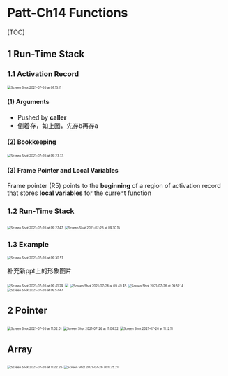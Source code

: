 # Patt-Ch14 Functions

[TOC]



## 1 Run-Time Stack

### 1.1 Activation Record

<img src="/Users/particle/Library/Application Support/typora-user-images/Screen Shot 2021-07-26 at 09.15.11.png" alt="Screen Shot 2021-07-26 at 09.15.11" style="zoom:50%;" />

#### (1) Arguments

- Pushed by **caller**
- 倒着存，如上图，先存b再存a



#### (2) Bookkeeping

<img src="/Users/particle/Library/Application Support/typora-user-images/Screen Shot 2021-07-26 at 09.23.33.png" alt="Screen Shot 2021-07-26 at 09.23.33" style="zoom:50%;" />

#### (3) Frame Pointer and Local Variables

Frame pointer (R5) points to the **beginning** of a region of activation record that stores **local variables** for the current function



### 1.2 Run-Time Stack

<img src="/Users/particle/Library/Application Support/typora-user-images/Screen Shot 2021-07-26 at 09.27.47.png" alt="Screen Shot 2021-07-26 at 09.27.47" style="zoom:50%;" />

<img src="/Users/particle/Library/Application Support/typora-user-images/Screen Shot 2021-07-26 at 09.30.15.png" alt="Screen Shot 2021-07-26 at 09.30.15" style="zoom:50%;" />



### 1.3 Example

<img src="/Users/particle/Library/Application Support/typora-user-images/Screen Shot 2021-07-26 at 09.30.51.png" alt="Screen Shot 2021-07-26 at 09.30.51" style="zoom:50%;" />



补充新ppt上的形象图片



<img src="/Users/particle/Library/Application Support/typora-user-images/Screen Shot 2021-07-26 at 09.41.29.png" alt="Screen Shot 2021-07-26 at 09.41.29" style="zoom:50%;" />



<img src="/Users/particle/Library/Application Support/typora-user-images/Screen Shot 2021-07-26 at 09.43.05.png" style="zoom:50%;" />

<img src="/Users/particle/Library/Application Support/typora-user-images/Screen Shot 2021-07-26 at 09.49.45.png" alt="Screen Shot 2021-07-26 at 09.49.45" style="zoom:50%;" />



<img src="/Users/particle/Library/Application Support/typora-user-images/Screen Shot 2021-07-26 at 09.52.14.png" alt="Screen Shot 2021-07-26 at 09.52.14" style="zoom:50%;" />

<img src="/Users/particle/Library/Application Support/typora-user-images/Screen Shot 2021-07-26 at 09.57.47.png" alt="Screen Shot 2021-07-26 at 09.57.47" style="zoom:50%;" />



## 2 Pointer

<img src="/Users/particle/Library/Application Support/typora-user-images/Screen Shot 2021-07-26 at 11.02.01.png" alt="Screen Shot 2021-07-26 at 11.02.01" style="zoom:50%;" />

<img src="/Users/particle/Library/Application Support/typora-user-images/Screen Shot 2021-07-26 at 11.04.32.png" alt="Screen Shot 2021-07-26 at 11.04.32" style="zoom:50%;" />



<img src="/Users/particle/Library/Application Support/typora-user-images/Screen Shot 2021-07-26 at 11.12.11.png" alt="Screen Shot 2021-07-26 at 11.12.11" style="zoom:50%;" />





## Array

<img src="/Users/particle/Library/Application Support/typora-user-images/Screen Shot 2021-07-26 at 11.22.25.png" alt="Screen Shot 2021-07-26 at 11.22.25" style="zoom:50%;" />

<img src="/Users/particle/Library/Application Support/typora-user-images/Screen Shot 2021-07-26 at 11.25.21.png" alt="Screen Shot 2021-07-26 at 11.25.21" style="zoom:50%;" />

